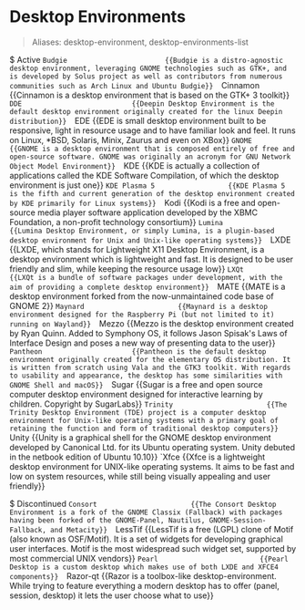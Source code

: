 # Desktop Environments

> Aliases: desktop-environment, desktop-environments-list

$ Active
    `Budgie                        {{Budgie is a distro-agnostic desktop environment, leveraging GNOME technologies such as GTK+, and is developed by Solus project as well as contributors from numerous communities such as Arch Linux and Ubuntu Budgie}} 
    `Cinnamon                      {{Cinnamon is a desktop environment that is based on the GTK+ 3 toolkit}} 
    `DDE                           {{Deepin Desktop Environment is the default desktop environment originally created for the linux Deepin distribution}} 
    `EDE                           {{EDE is small desktop environment built to be responsive, light in resource usage and to have familiar look and feel. It runs on Linux, *BSD, Solaris, Minix, Zaurus and even on XBox}} 
    `GNOME                         {{GNOME is a desktop environment that is composed entirely of free and open-source software. GNOME was originally an acronym for GNU Network Object Model Environment}} 
    `KDE                           {{KDE is actually a collection of applications called the KDE Software Compilation, of which the desktop environment is just one}} 
    `KDE Plasma 5                  {{KDE Plasma 5 is the fifth and current generation of the desktop environment created by KDE primarily for Linux systems}} 
    `Kodi                          {{Kodi is a free and open-source media player software application developed by the XBMC Foundation, a non-profit technology consortium}} 
    `Lumina                        {{Lumina Desktop Environment, or simply Lumina, is a plugin-based desktop environment for Unix and Unix-like operating systems}} 
    `LXDE                          {{LXDE, which stands for Lightweight X11 Desktop Environment, is a desktop environment which is lightweight and fast. It is designed to be user friendly and slim, while keeping the resource usage low}} 
    `LXQt                          {{LXQt is a bundle of software packages under development, with the aim of providing a complete desktop environment}} 
    `MATE                          {{MATE is a desktop environment forked from the now-unmaintained code base of GNOME 2}} 
    `Maynard                       {{Maynard is a desktop environment designed for the Raspberry Pi (but not limited to it) running on Wayland}} 
    `Mezzo                         {{Mezzo is the desktop environment created by Ryan Quinn. Added to Symphony OS, it follows Jason Spisak's Laws of Interface Design and poses a new way of presenting data to the user}} 
    `Pantheon                      {{Pantheon is the default desktop environment originally created for the elementary OS distribution. It is written from scratch using Vala and the GTK3 toolkit. With regards to usability and appearance, the desktop has some similarities with GNOME Shell and macOS}} 
    `Sugar                         {{Sugar is a free and open source computer desktop environment designed for interactive learning by children. Copyright by SugarLabs}} 
    `Trinity                       {{The Trinity Desktop Environment (TDE) project is a computer desktop environment for Unix-like operating systems with a primary goal of retaining the function and form of traditional desktop computers}} 
    `Unity                         {{Unity is a graphical shell for the GNOME desktop environment developed by Canonical Ltd. for its Ubuntu operating system. Unity debuted in the netbook edition of Ubuntu 10.10}} 
    `Xfce                          {{Xfce is a lightweight desktop environment for UNIX-like operating systems. It aims to be fast and low on system resources, while still being visually appealing and user friendly}} 

$ Discontinued
    `Consort                       {{The Consort Desktop Environment is a fork of the GNOME Classix (Fallback) with packages having been forked of the GNOME-Panel, Nautilus, GNOME-Session-Fallback, and Metacity}} 
    `LessTif                       {{LessTif is a free (LGPL) clone of Motif (also known as OSF/Motif). It is a set of widgets for developing graphical user interfaces. Motif is the most widespread such widget set, supported by most commercial UNIX vendors}} 
    `Pearl                         {{Pearl Desktop is a custom desktop which makes use of both LXDE and XFCE4 components}} 
    `Razor-qt                      {{Razor is a toolbox-like desktop-environment. While trying to feature everything a modern desktop has to offer (panel, session, desktop) it lets the user choose what to use}} 

